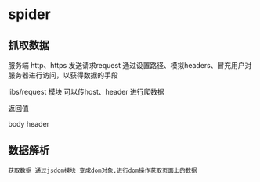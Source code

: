 # spider

## 抓取数据

服务端 http、https 发送请求request 通过设置路径、模拟headers、冒充用户对服务器进行访问，以获得数据的手段

libs/request 模块 可以传host、header 进行爬数据

返回值 

body header

## 数据解析

    获取数据 通过jsdom模块 变成dom对象,进行dom操作获取页面上的数据
    